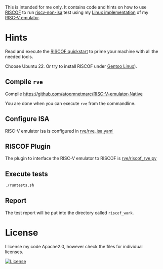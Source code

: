 This is intended for me only. It contains code and hints on how to use [RISCOF](https://riscof.readthedocs.io/) to run [riscv-non-isa](https://github.com/riscv-non-isa/riscv-arch-test) test using my [Linux implementation](https://github.com/atoomnetmarc/RISC-V-emulator-Native) of my [RISC-V emulator](https://github.com/atoomnetmarc/RISC-V-emulator).

# Hints

Read and execute the [RISCOF quickstart](https://riscof.readthedocs.io/en/stable/installation.html) to prime your machine with all the needed tools.

Choose Ubuntu 22. Or try to install RISCOF under [Gentoo Linux](README-gentoo.md)).

## Compile `rve`

Compile https://github.com/atoomnetmarc/RISC-V-emulator-Native

You are done when you can execute `rve` from the commandline.

## Configure ISA

RISC-V emulator isa is configured in [rve/rve_isa.yaml](rve/rve_isa.yaml)

## RISCOF Plugin

The plugin to interface the RISC-V emulator to RISCOF is [rve/riscof_rve.py](rve/riscof_rve.py)

## Execute tests

```bash
./runtests.sh
```

## Report

The test report will be put into the directory called `riscof_work`.

# License

I license my code Apache2.0, however check the files for individual licenses.

[![License](https://img.shields.io/badge/License-Apache%202.0-blue.svg)](https://opensource.org/licenses/Apache-2.0)
